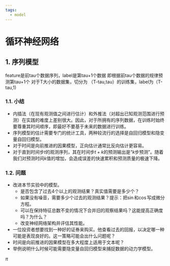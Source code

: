 ```yaml
---
tags:
  - model
---
```


# 循环神经网络

## 1. 序列模型

feature是前tau个数据序列，label是第tau+1个数据
即根据前tau个数据的规律预测第tau+1个
对于T大小的数据集，切分为 （T-tau,tau）的训练集，label为（T-tau,1)

### 1.1. 小结
* 内插法（在现有观测值之间进行估计）和外推法（对超出已知观测范围进行预测）在实践的难度上差别很大。因此，对于所拥有的序列数据，在训练时始终要尊重其时间顺序，即最好不要基于未来的数据进行训练。
* 序列模型的估计需要专门的统计工具，两种较流行的选择是自回归模型和隐变量自回归模型。
* 对于时间是向前推进的因果模型，正向估计通常比反向估计更容易。
* 对于直到时间步$t$的观测序列，其在时间步$t+k$的预测输出是“$k$步预测”。随着我们对预测时间$k$值的增加，会造成误差的快速累积和预测质量的极速下降。
### 1.2. 问题

- 改进本节实验中的模型。
	- 是否包含了过去$4$个以上的观测结果？真实值需要是多少个？
	- 如果没有噪音，需要多少个过去的观测结果？提示：把$\sin$和$\cos$写成微分方程。
	- 可以在保持特征总数不变的情况下合并旧的观察结果吗？这能提高正确度吗？为什么？
	- 改变神经网络架构并评估其性能。
- 一位投资者想要找到一种好的证券来购买。他查看过去的回报，以决定哪一种可能是表现良好的。这一策略可能会出什么问题呢？
- 时间是向前推进的因果模型在多大程度上适用于文本呢？
- 举例说明什么时候可能需要隐变量自回归模型来捕捉数据的动力学模型。

$\pi$
